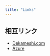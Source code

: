```yaml
---
title: "Links"
---
```


## 相互リンク
* [Dekameshi.com](https://dekameshi.com/)
* [Azure](https://rz7.dev/)